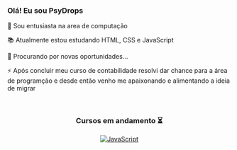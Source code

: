 ### Olá! Eu sou PsyDrops
<p align="left">
  👋 Sou entusiasta na area de computação
</p>
<p align="left">
  📚 Atualmente estou estudando HTML, CSS e JavaScript
</p>
<p align="left">
  🔎 Procurando por novas oportunidades...
</p>
<p align="left">
  ⚡ Após concluir meu curso de contabilidade resolvi dar chance para a área de programção e desde então venho me apaixonando e alimentando a ideia de migrar
</p>
<br/>
  
<h3 align="center">  
  Cursos em andamento ⏳
</h3>
  
<div align="center">

  <a href="https://alunos.b7web.com.br/media/certificates/certificado_5799377.jpg" target="_blank">![JavaScript](https://img.shields.io/badge/-JavaScript-black?style=for-the-badge&logo=javascript)</a>
  
 </div>
